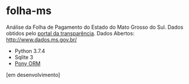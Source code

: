 # folha-ms

Análise da Folha de Pagamento do Estado do Mato Grosso do Sul.
Dados obtidos pelo [portal da transparência](http://www.transparencia.ms.gov.br/). Dados Abertos: <http://www.dados.ms.gov.br/> 

* Python 3.7.4
* Sqlite 3
* [Pony ORM](https://github.com/ponyorm/pony)



[em desenvolvimento]
